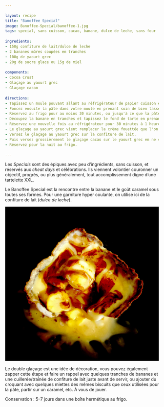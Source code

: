 ```yaml
---

layout: recipe
title: "Banoffee Special"
image: Banoffee-Special/banoffee-1.jpg
tags: special, sans cuisson, cacao, banane, dulce de leche, sans four

ingredients:
- 150g confiture de lait/dulce de leche
- 2 bananes mûres coupées en tranches
- 100g de yaourt grec
- 20g de sucre glace ou 15g de miel

components:
- Cocoa Crust
- Glaçage au yaourt grec
- Glaçage cacao

directions:
- Tapissez un moule pouvant allant au réfrigérateur de papier cuisson en minimisant au maximum les plis.
- Foncez ensuite la pâte dans votre moule en prenant soin de bien tasser la base et les bords. Les bords doivent être suffisamment hauts pour accueillir le fourrage et le glaçage.
- Réservez au frigo pour au moins 30 minutes, ou jusqu'à ce que la pâte soit solide au toucher.
- Découpez la banane en tranches et tapissez le fond de tarte en prenant bien soin de napper chaque couche de confiture de lait pour combler les espaces. Pour encore plus de gourmandise vous pouvez caraméliser les tranches de banane à la poêle. 
- Réservez une nouvelle fois au réfrigérateur pour 30 minutes à 1 heure, où jusqu'à ce que la confiture de lait ait suffisamment épaissi.
- Le glaçage au yaourt grec vient remplacer la crème fouettée que l'on retrouve en général dans la recette des Banoffee Pies. Ça évite la prise de tête de la montée en chantilly, d'autant plus avec une si petite quantité. 
- Versez le glaçage au yaourt grec sur la confiture de lait.
- Puis versez grossièrement le glaçage cacao sur le yaourt grec en ne cherchant pas à le recouvrir en entier puis, à l'aide d'une pointe, tracez des traits en travers de cette couche pour créer une décoration. 
- Réservez pour la nuit au frigo.

---
```


Les <i lang="en">Specials</i> sont des épiques avec peu d’ingrédients, sans cuisson, et réservés aux <i lang="en">cheat days</i> et célébrations. Ils viennent volontier couronner un objectif, progrès, ou plus généralement, tout accomplissement digne d’une tartelette XXL.

Le Banoffee Special est la rencontre entre la banane et le goût caramel sous toutes ses formes. Pour une garniture hyper coulante, on utilise ici de la confiture de lait (<i lang="es">dulce de leche</i>).

![Le fourrage au beurre de cacahuète](../images/Banoffee-Special/banoffee-2.jpg)

Le double glaçage est une idée de décoration, vous pouvez également zapper cette étape et faire un rappel avec quelques tranches de bananes et une cuillerée/traînée de confiture de lait juste avant de servir, ou ajouter du croquant avec quelques miettes des mêmes biscuits que ceux utilisées pour la pâte, partir sur un caramel, etc. À vous de jouer.  

Conservation&nbsp;: 5–7 jours dans une boîte hermétique au frigo.